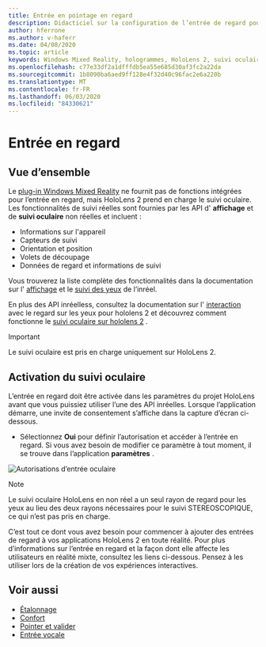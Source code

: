 ```yaml
---
title: Entrée en pointage en regard
description: Didacticiel sur la configuration de l’entrée de regard pour HoloLens et le moteur inréel
author: hferrone
ms.author: v-haferr
ms.date: 04/08/2020
ms.topic: article
keywords: Windows Mixed Reality, hologrammes, HoloLens 2, suivi oculaire, entrée de regard, affichage monté en tête, moteur non réel
ms.openlocfilehash: c77e33df2a1dfffdb5ea55e685d30af3fc2a22da
ms.sourcegitcommit: 1b8090ba6aed9ff128e4f32d40c96fac2e6a220b
ms.translationtype: MT
ms.contentlocale: fr-FR
ms.lasthandoff: 06/03/2020
ms.locfileid: "84330621"
---
```

# <a name="gaze-input"></a>Entrée en regard

## <a name="overview"></a>Vue d’ensemble

Le [plug-in Windows Mixed Reality](https://docs.unrealengine.com/Platforms/VR/WMR/index.html) ne fournit pas de fonctions intégrées pour l’entrée en regard, mais HoloLens 2 prend en charge le suivi oculaire. Les fonctionnalités de suivi réelles sont fournies par les API d' **affichage** et de **suivi oculaire** non réelles et incluent :

- Informations sur l'appareil
- Capteurs de suivi
- Orientation et position
- Volets de découpage
- Données de regard et informations de suivi

Vous trouverez la liste complète des fonctionnalités dans la documentation sur l' [affichage](https://docs.unrealengine.com/BlueprintAPI/Input/HeadMountedDisplay/index.html) et le [suivi des yeux](https://docs.unrealengine.com/BlueprintAPI/EyeTracking/index.html) de l’inréel. 

En plus des API inréelless, consultez la documentation sur l' [interaction](eye-gaze-interaction.md) avec le regard sur les yeux pour hololens 2 et découvrez comment fonctionne le [suivi oculaire sur hololens 2](https://docs.microsoft.com/windows/mixed-reality/eye-tracking) .

> [!IMPORTANT]
> Le suivi oculaire est pris en charge uniquement sur HoloLens 2. 

## <a name="enabling-eye-tracking"></a>Activation du suivi oculaire
L’entrée en regard doit être activée dans les paramètres du projet HoloLens avant que vous puissiez utiliser l’une des API inréelles. Lorsque l’application démarre, une invite de consentement s’affiche dans la capture d’écran ci-dessous.

- Sélectionnez **Oui** pour définir l’autorisation et accéder à l’entrée en regard. Si vous avez besoin de modifier ce paramètre à tout moment, il se trouve dans l’application **paramètres** .

![Autorisations d’entrée oculaire](images/unreal/eye-input-permissions.png)

> [!NOTE] 
> Le suivi oculaire HoloLens en non réel a un seul rayon de regard pour les yeux au lieu des deux rayons nécessaires pour le suivi STEREOSCOPIQUE, ce qui n’est pas pris en charge.

C’est tout ce dont vous avez besoin pour commencer à ajouter des entrées de regard à vos applications HoloLens 2 en toute réalité. Pour plus d’informations sur l’entrée en regard et la façon dont elle affecte les utilisateurs en réalité mixte, consultez les liens ci-dessous. Pensez à les utiliser lors de la création de vos expériences interactives. 

## <a name="see-also"></a>Voir aussi
* [Étalonnage](calibration.md)
* [Confort](comfort.md)
* [Pointer et valider](gaze-and-commit.md)
* [Entrée vocale](voice-design.md)
